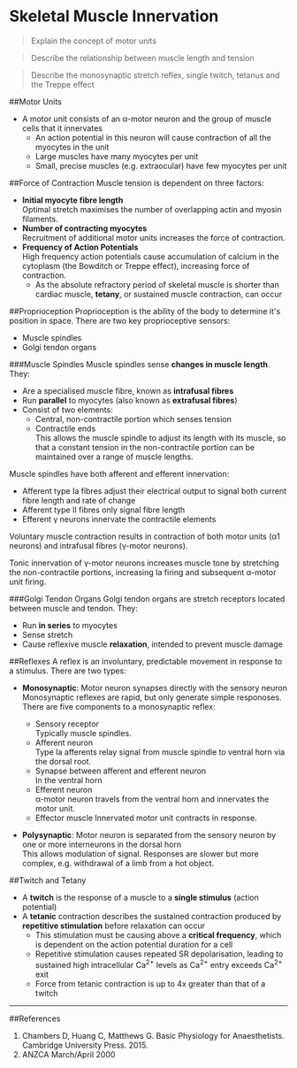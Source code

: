 # Skeletal Muscle Innervation

> Explain the concept of motor units

<!--></!-->

> Describe the relationship between muscle length and tension

<!--></!-->

> Describe the monosynaptic stretch reflex, single twitch, tetanus and the Treppe effect   

##Motor Units
* A motor unit consists of an α-motor neuron and the group of muscle cells that it innervates
  * An action potential in this neuron will cause contraction of all the myocytes in the unit
  * Large muscles have many myocytes per unit
  * Small, precise muscles (e.g. extraocular) have few myocytes per unit

##Force of Contraction
Muscle tension is dependent on three factors:
* **Initial myocyte fibre length**  
Optimal stretch maximises the number of overlapping actin and myosin filaments.
* **Number of contracting myocytes**  
Recruitment of additional motor units increases the force of contraction.
* **Frequency of Action Potentials**  
High frequency action potentials cause accumulation of calcium in the cytoplasm (the Bowditch or Treppe effect), increasing force of contraction.
  * As the absolute refractory period of skeletal muscle is shorter than cardiac muscle, **tetany**, or sustained muscle contraction, can occur

##Proprioception
Proprioception is the ability of the body to determine it's position in space. There are two key proprioceptive sensors:
* Muscle spindles
* Golgi tendon organs

###Muscle Spindles
Muscle spindles sense **changes in muscle length**. They:
* Are a specialised muscle fibre, known as **intrafusal fibres**
* Run **parallel** to myocytes (also known as **extrafusal fibres**)
* Consist of two elements:
  * Central, non-contractile portion which senses tension
  * Contractile ends  
  This allows the muscle spindle to adjust its length with its muscle, so that a constant tension in the non-contractile portion can be maintained over a range of muscle lengths.
  
Muscle spindles have both afferent and efferent innervation:
* Afferent type Ia fibres adjust their electrical output to signal both current fibre length and rate of change
* Afferent type II fibres only signal fibre length
* Efferent γ neurons innervate the contractile elements

Voluntary muscle contraction results in contraction of both motor units (α1 neurons) and intrafusal fibres (γ-motor neurons).

Tonic innervation of γ-motor neurons increases muscle tone by stretching the non-contractile portions, increasing Ia firing and subsequent α-motor unit firing.

###Golgi Tendon Organs
Golgi tendon organs are stretch receptors located between muscle and tendon. They:
* Run **in series** to myocytes
* Sense stretch
* Cause reflexive muscle **relaxation**, intended to prevent muscle damage

##Reflexes
A reflex is an involuntary, predictable movement in response to a stimulus. There are two types:
* **Monosynaptic**: Motor neuron synapses directly with the sensory neuron  
Monosynaptic reflexes are rapid, but only generate simple responoses. There are five components to a monosynaptic reflex:  
  * Sensory receptor  
  Typically muscle spindles.
  * Afferent neuron  
  Type Ia afferents relay signal from muscle spindle to ventral horn via the dorsal root.
  * Synapse between afferent and efferent neuron  
  In the ventral horn
  * Efferent neuron  
  α-motor neuron travels from the ventral horn and innervates the motor unit.
  * Effector muscle
  Innervated motor unit contracts in response.
  
  
* **Polysynaptic**: Motor neuron is separated from the sensory neuron by one or more interneurons in the dorsal horn  
This allows modulation of signal. Responses are slower but more complex, e.g. withdrawal of a limb from a hot object.

##Twitch and Tetany
* A **twitch** is the response of a muscle to a **single stimulus** (action potential)
* A **tetanic** contraction describes the sustained contraction produced by **repetitive stimulation** before relaxation can occur
  * This stimulation must be causing  above a **critical frequency**, which is dependent on the action potential duration for a cell
  * Repetitive stimulation causes repeated SR depolarisation, leading to sustained high intracellular Ca<sup>2+</sup> levels as Ca<sup>2+</sup> entry exceeds Ca<sup>2+</sup> exit
  * Force from tetanic contraction is up to 4x greater than that of a twitch

---
##References
1. Chambers D, Huang C, Matthews G. Basic Physiology for Anaesthetists. Cambridge University Press. 2015.
2. ANZCA March/April 2000